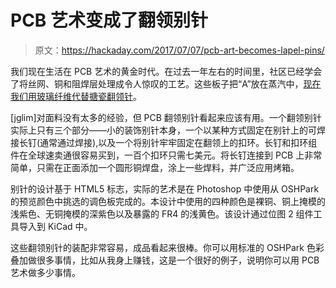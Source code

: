 # PCB 艺术变成了翻领别针

> 原文：<https://hackaday.com/2017/07/07/pcb-art-becomes-lapel-pins/>

我们现在生活在 PCB 艺术的黄金时代。在过去一年左右的时间里，社区已经学会了将丝网、铜和阻焊层处理成令人惊叹的工艺。这些板子把“A”放在蒸汽中，[现在我们用玻璃纤维代替搪瓷翻领针](http://jg.sn.sg/lapel/)。

[jglim]对面料没有太多的经验，但 PCB 翻领别针看起来应该有用。一个翻领别针实际上只有三个部分——小的装饰别针本身，一个以某种方式固定在别针上的可焊接长钉(通常通过焊接),以及一个将别针牢牢固定在翻领上的扣环。长钉和扣环组件在全球速卖通很容易买到，一百个扣环只需七美元。将长钉连接到 PCB 上非常简单，只需在正面添加一个圆形铜焊盘，涂上一些焊料，并广泛应用烤箱。

别针的设计基于 HTML5 标志，实际的艺术是在 Photoshop 中使用从 OSHPark 的预览颜色中挑选的调色板完成的。本设计中使用的四种颜色是裸铜、铜上掩模的浅紫色、无铜掩模的深紫色以及暴露的 FR4 的浅黄色。该设计通过位图 2 组件工具导入到 KiCad 中。

这些翻领别针的装配非常容易，成品看起来很棒。你可以用标准的 OSHPark 色彩叠加做很多事情，比如从我身上赚钱，这是一个很好的例子，说明你可以用 PCB 艺术做多少事情。